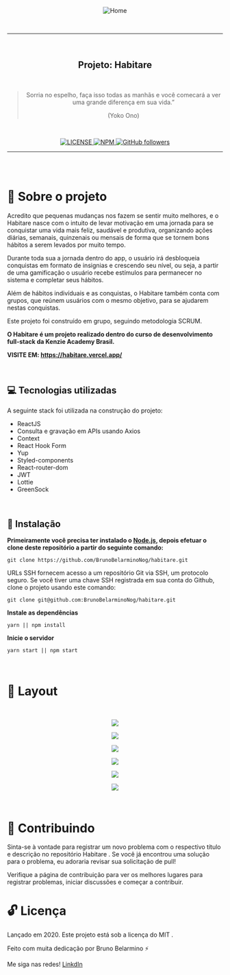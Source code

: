 <p align="center">
  <img alt="Home" src="./home.png" />
</p>
<br>
<hr>
<br>

<h2 align="center">
  Projeto: Habitare
</h2>
<br>

<blockquote align="center">Sorria no espelho, faça isso todas as manhãs e você comecará a ver uma grande diferença em sua vida.”

(Yoko Ono)</blockquote>
<br>


<p align="center">

  <a href="LICENSE">
    <img alt="LICENSE" src="https://img.shields.io/npm/l/express">
  </a>
  <a href="NPM">
    <img alt="NPM" src="https://img.shields.io/npm/v/npm">
  </a>
  <a href="GitHub followers">
    <img alt="GitHub followers" src="https://img.shields.io/github/followers/BrunoBelarminoNog?style=social">
  </a>
</p>
<hr>
<br>
<br>

# :rocket: Sobre o projeto

Acredito que pequenas mudanças nos fazem se sentir muito melhores, e o Habitare nasce com o intuito de levar motivação em uma jornada para se conquistar uma vida mais feliz, saudável e produtiva, organizando ações diárias, semanais, quinzenais ou mensais de forma que se tornem bons hábitos a serem levados por muito tempo.

Durante toda sua a jornada dentro do app, o usuário irá desbloqueia conquistas em formato de insignias e crescendo seu nível, ou seja, a partir de uma gamificação o usuário recebe estímulos para permanecer no sistema e completar seus hábitos.

Além de hábitos indivíduais e as conquistas, o Habitare também conta com grupos, que reúnem usuários com o mesmo objetivo, para se ajudarem nestas conquistas.

Este projeto foi construído em grupo, seguindo metodologia SCRUM.

**O Habitare é um projeto realizado dentro do curso de desenvolvimento full-stack da Kenzie Academy Brasil.**

**VISITE EM: https://habitare.vercel.app/**

<br>

## :computer: Tecnologias utilizadas
A seguinte stack foi utilizada na construção do projeto:

- ReactJS
- Consulta e gravação em APIs usando Axios
- Context
- React Hook Form
- Yup
- Styled-components
- React-router-dom
- JWT
- Lottie
- GreenSock

<br>

## :construction_worker: Instalação

**Primeiramente você precisa ter instalado o [Node.js](https://nodejs.org/en/download/), depois efetuar o clone deste repositório a partir do seguinte comando:**

```
git clone https://github.com/BrunoBelarminoNog/habitare.git
```

URLs SSH fornecem acesso a um repositório Git via SSH, um protocolo seguro. Se você tiver uma chave SSH registrada em
sua conta do Github, clone o projeto usando este comando:

```
git clone git@github.com:BrunoBelarminoNog/habitare.git
```

**Instale as dependências**

```
yarn || npm install
```


**Inicie o servidor**

```
yarn start || npm start
```


<br>


# :art: Layout

<br />
<p align="center">
  <img src="./home.png" />
</p>
<p align="center">
  <img src="./login.png" />
</p>
<p align="center">
  <img src="./dashboard.png" />
</p>
<p align="center">
  <img src="./achievements.png" />
</p>
<p align="center">
  <img src="./groups.png" />
</p>
<p align="center">
  <img src="./404.png" />
</p>
<br />



# :pushpin: Contribuindo

Sinta-se à vontade para registrar um novo problema com o respectivo título e descrição no repositório Habitare . Se você já encontrou uma solução para o problema, eu adoraria revisar sua solicitação de pull!

Verifique a página de contribuição para ver os melhores lugares para registrar problemas, iniciar discussões e começar a contribuir.


# :unlock: Licença
Lançado em 2020. Este projeto está sob a licença do MIT .

Feito com muita dedicação por Bruno Belarmino :zap:

Me siga nas redes! [LinkdIn](https://www.linkedin.com/in/bruno-belarmino-nog/)